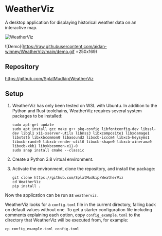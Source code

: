 # WeatherViz

A desktop application for displaying historical weather data on an interactive map.

![WeatherViz](https://raw.githubusercontent.com/aidan-winney/WeatherViz/main/weatherviz.png "application launch")

![Demo](https://raw.githubusercontent.com/aidan-winney/WeatherViz/main/demo.gif =250x169)

## Repository

https://github.com/SplatMudkip/WeatherViz

## Setup

1. WeatherViz has only been tested on WSL with Ubuntu. In addition to the Python and Rust toolchains, WeatherViz requires several system packages to be installed:

	```
	sudo apt-get update
	sudo apt install gcc make g++ pkg-config libfontconfig-dev libssl-dev libgl1 x11-xserver-utils libnss3 libxcomposite1 libxdamage1 libxtst6 libxkbcommon0 libasound2 libxcb-icccm4 libxcb-keysyms1 libxcb-randr0 libxcb-render-util0 libxcb-shape0 libxcb-xinerama0 libxcb-xkb1 libxkbcommon-x11-0
	sudo snap install cmake --classic
	```

3. Create a Python 3.8 virtual environment.

4. Activate the environment, clone the repository, and install the package:

	```
	git clone https://github.com/SplatMudkip/WeatherViz
    cd WeatherViz
	pip install .
 	```

Now the application can be run as `weatherviz`.

WeatherViz looks for a `config.toml` file in the current directory, falling back on default values without one. To get a starter configuration file including comments explaining each option, copy `config_example.toml` to the directory that WeatherViz will be executed from, for example:

	cp config_example.toml config.toml
